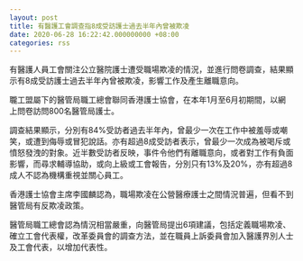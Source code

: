 ```yaml
---
layout: post
title: 有醫護工會調查指8成受訪護士過去半年內曾被欺凌
date: 2020-06-28 16:22:42.000000000 +08:00
categories: rss
---
```


有醫護人員工會關注公立醫院護士遭受職場欺凌的情況，並進行問卷調查，結果顯示有8成受訪護士過去半年內曾被欺凌，影響工作及產生離職意向。

䏊工盟屬下的醫管局職工總會聯同香港護士協會，在本年1月至6月初期間，以網上問卷訪問800名醫管局護士。

調查結果顯示，分別有84%受訪者過去半年內，曾最少一次在工作中被羞辱或嘲笑，或遭到侮辱或冒犯說話。亦有超過8成受訪者表示，曾最少一次成為被喝斥或憤怒發洩的對象。近半數受訪者反映，事件令他們有離職意向，或者對工作有負面影響，而尋求輔導協助，或向上級或工會報告，分別只有13%及20%，亦有超過8成人不認為機構重視並關心員工。

香港護士協會主席李國麟認為，職場欺凌在公營醫療護士之間情況普遍，但看不到醫管局有反欺凌政策。

醫管局職工總會認為情況相當嚴重，向醫管局提出6項建議，包括定義職場欺凌、確立工會代表權，改革委員會的調查方法，並在職員上訴委員會加入醫護界別人士及工會代表，以增加代表性。
